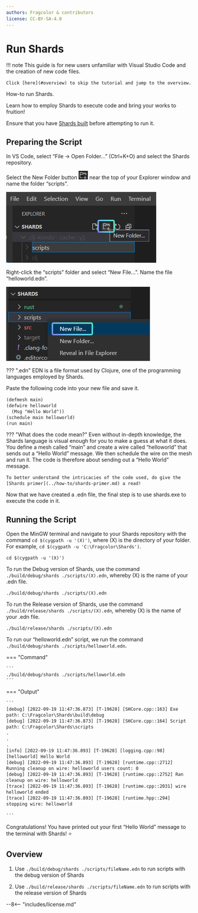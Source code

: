 ```yaml
---
authors: Fragcolor & contributors
license: CC-BY-SA-4.0
---
```


# Run Shards

!!! note
    This guide is for new users unfamiliar with Visual Studio Code and the creation of new code files. 
    
    Click [here](#overview) to skip the tutorial and jump to the overview.

How-to run Shards.

Learn how to employ Shards to execute code and bring your works to fruition!

Ensure that you have [Shards built](../how-to/build-shards.md) before attempting to run it.

## Preparing the Script ##

In VS Code, select “File → Open Folder…” (Ctrl+K+O) and select the Shards repository.

Select the New Folder button ![New Folder Icon](assets/vscode-new-folder-icon.png) near the top of your Explorer window and name the folder “scripts”.

![Create a new “scripts” folder.](assets/vscode-new-folder.png)

Right-click the “scripts” folder and select “New File…”. Name the file “helloworld.edn”.

![Create the “helloworld.edn” file in the “scripts” folder.](assets/vscode-new-file.png)

??? ".edn"
	EDN is a file format used by Clojure, one of the programming languages employed by Shards.

Paste the following code into your new file and save it.
```
(defmesh main)
(defwire helloworld
  (Msg "Hello World"))
(schedule main helloworld)
(run main)
```
??? "What does the code mean?"
    Even without in-depth knowledge, the Shards language is visual enough for you to make a guess at what it does. You define a mesh called “main” and create a wire called “helloworld” that sends out a “Hello World” message. We then schedule the wire on the mesh and run it. The code is therefore about sending out a “Hello World” message.

    To better understand the intricacies of the code used, do give the [Shards primer](../how-to/shards-primer.md) a read!

Now that we have created a .edn file, the final step is to use shards.exe to execute the code in it.

## Running the Script ##

Open the MinGW terminal and navigate to your Shards repository with the command `cd $(cygpath -u '(X)')`, where (X) is the directory of your folder. For example, `cd $(cygpath -u 'C:\Fragcolor\Shards')`. 

```
cd $(cygpath -u '(X)')
```
 
To run the Debug version of Shards, use the command `./build/debug/shards ./scripts/(X).edn`, whereby (X) is the name of your .edn file.

```
./build/debug/shards ./scripts/(X).edn
```

To run the Release version of Shards, use the command `./build/release/shards ./scripts/(X).edn`, whereby (X) is the name of your .edn file.

```
./build/release/shards ./scripts/(X).edn
```

To run our “helloworld.edn” script, we run the command `./build/debug/shards ./scripts/helloworld.edn`.

=== "Command"

    ```
    ./build/debug/shards ./scripts/helloworld.edn
    ```

=== "Output"

    ```
    [debug] [2022-09-19 11:47:36.873] [T-19628] [SHCore.cpp::163] Exe path: C:\Fragcolor\Shards\build\debug
    [debug] [2022-09-19 11:47:36.873] [T-19628] [SHCore.cpp::164] Script path: C:\Fragcolor\Shards\scripts
    .
    .
    .
    [info] [2022-09-19 11:47:36.893] [T-19628] [logging.cpp::98] [helloworld] Hello World
    [debug] [2022-09-19 11:47:36.893] [T-19628] [runtime.cpp::2712] Running cleanup on wire: helloworld users count: 0
    [debug] [2022-09-19 11:47:36.893] [T-19628] [runtime.cpp::2752] Ran cleanup on wire: helloworld
    [trace] [2022-09-19 11:47:36.893] [T-19628] [runtime.cpp::2031] wire helloworld ended
    [trace] [2022-09-19 11:47:36.893] [T-19628] [runtime.hpp::294] stopping wire: helloworld

    ```

Congratulations! You have printed out your first “Hello World” message to the terminal with Shards! ⭐

##  Overview ##

1. Use `./build/debug/shards ./scripts/fileName.edn` to run scripts with the debug version of Shards

2. Use `./build/release/shards ./scripts/fileName.edn` to run scripts with the release version of Shards


--8<-- "includes/license.md"
